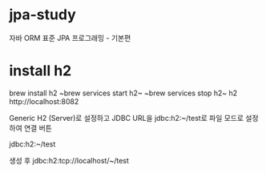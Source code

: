 # jpa-study
자바 ORM 표준 JPA 프로그래밍 - 기본편

# install h2
brew install h2
~brew services start h2~
~brew services stop h2~
h2
http://localhost:8082

Generic H2 (Server)로 설정하고 JDBC URL을 jdbc:h2:~/test로 파일 모드로 설정하여 연결 버튼

jdbc:h2:~/test

생성 후 jdbc:h2:tcp://localhost/~/test
